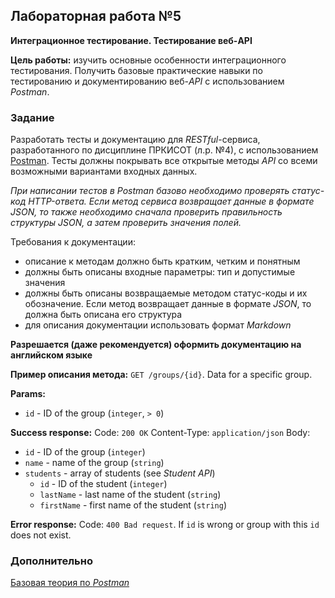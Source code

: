 ## Лабораторная работа №5

**Интеграционное тестирование. Тестирование веб-API**

**Цель работы:** изучить основные особенности интеграционного тестирования. Получить базовые практические навыки по тестированию и документированию веб-*API* с использованием *Postman*.
 
### Задание

Разработать тесты и документацию для *RESTful*-сервиса, разработанного по дисциплине ПРКИСОТ (л.р. №4), с использованием [Postman](https://www.postman.com/downloads/). Тесты должны покрывать все открытые методы *API* со всеми возможными вариантами входных данных.

*При написании тестов в Postman базово необходимо проверять статус-код HTTP-ответа. Если метод сервиса возвращает данные в формате JSON, то также необходимо сначала проверить правильность структуры JSON, а затем проверить значения полей.*

Требования к документации:
- описание к методам должно быть кратким, четким и понятным
- должны быть описаны входные параметры: тип и допустимые значения
- должны быть описаны возвращаемые методом статус-коды и их обозначение. Если метод возвращает данные в формате _JSON_, то должна быть описана его структура
- для описания документации использовать формат _Markdown_

**Разрешается (даже рекомендуется) оформить документацию на английском языке**

**Пример описания метода:** `GET /groups/{id}`.
Data for a specific group.

**Params:**
- `id` - ID of the group (`integer`, `> 0`)

**Success response:**
Code: `200 OK`
Content-Type: `application/json`
Body:
- `id` - ID of the group (`integer`)
- `name` - name of the group (`string`)
- `students` - array of students (see _Student API_)
    - `id` - ID of the student (`integer`)
    - `lastName` - last name of the student (`string`)
    - `firstName` - first name of the student (`string`)

**Error response:**
Code: `400 Bad request`.
If `id` is wrong or group with this `id` does not exist.

### Дополнительно

[Базовая теория по _Postman_](https://github.com/the-hwk/GSTU-software-testing/blob/main/L5/postman-base-theory.pdf)
